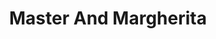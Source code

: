 ---
title: Master And Margherita
categories: [fantasy novel,fiction literature]
tags: [Soroush Rohbakhsh’s suggestion,1967,Bulgakov,⭐⭐⭐⭐⭐⭐⭐☆☆☆ 7/10,story,Russia]
---